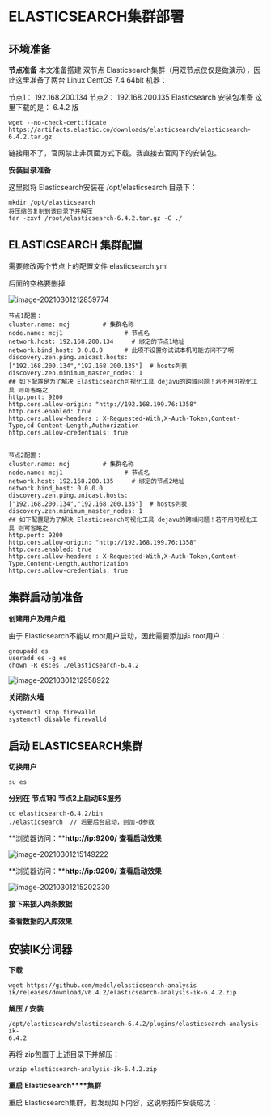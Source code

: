 # ELASTICSEARCH集群部署

## 环境准备

**节点准备**
本⽂准备搭建 双节点 Elasticsearch集群（⽤双节点仅仅是做演示），因此这⾥准备了两台 Linux CentOS 7.4 64bit 机器：

节点1：
192.168.200.134 
节点2：
192.168.200.135 
Elasticsearch 安装包准备 
这⾥下载的是：
6.4.2 版

```
wget --no-check-certificate https://artifacts.elastic.co/downloads/elasticsearch/elasticsearch-6.4.2.tar.gz
```

链接用不了，官网禁止非页面方式下载。我直接去官网下的安装包。

**安装⽬录准备**

这⾥拟将 Elasticsearch安装在 /opt/elasticsearch ⽬录下：

```
mkdir /opt/elasticsearch 
将压缩包复制到该⽬录下并解压
tar -zxvf /root/elasticsearch-6.4.2.tar.gz -C ./
```

## ELASTICSEARCH 集群配置

需要修改两个节点上的配置⽂件 elasticsearch.yml

后面的空格要删掉

![image-20210301212859774](C:\Users\14579\AppData\Roaming\Typora\typora-user-images\image-20210301212859774.png)

```
节点1配置：
cluster.name: mcj         # 集群名称 
node.name: mcj1                 # 节点名 
network.host: 192.168.200.134     # 绑定的节点1地址 
network.bind_host: 0.0.0.0      # 此项不设置你试试本机可能访问不了啊 discovery.zen.ping.unicast.hosts: ["192.168.200.134","192.168.200.135"]  # hosts列表 
discovery.zen.minimum_master_nodes: 1 
## 如下配置是为了解决 Elasticsearch可视化⼯具 dejavu的跨域问题！若不⽤可视化⼯具 则可省略之 
http.port: 9200 
http.cors.allow-origin: "http://192.168.199.76:1358" 
http.cors.enabled: true 
http.cors.allow-headers : X-Requested-With,X-Auth-Token,Content-Type,cd Content-Length,Authorization 
http.cors.allow-credentials: true


节点2配置：
cluster.name: mcj         # 集群名称 
node.name: mcj1                 # 节点名 
network.host: 192.168.200.135     # 绑定的节点2地址 
network.bind_host: 0.0.0.0     
discovery.zen.ping.unicast.hosts: ["192.168.200.134","192.168.200.135"]  # hosts列表 
discovery.zen.minimum_master_nodes: 1 
## 如下配置是为了解决 Elasticsearch可视化⼯具 dejavu的跨域问题！若不⽤可视化⼯具 则可省略之 
http.port: 9200 
http.cors.allow-origin: "http://192.168.199.76:1358" 
http.cors.enabled: true 
http.cors.allow-headers : X-Requested-With,X-Auth-Token,Content-
Type,Content-Length,Authorization 
http.cors.allow-credentials: true
```

## 集群启动前准备

**创建⽤户及⽤户组**

由于 Elasticsearch不能以 root⽤户启动，因此需要添加⾮ root⽤户：

```
groupadd es 
useradd es -g es 
chown -R es:es ./elasticsearch-6.4.2
```

![image-20210301212958922](C:\Users\14579\AppData\Roaming\Typora\typora-user-images\image-20210301212958922.png)

**关闭防⽕墙**

```
systemctl stop firewalld 
systemctl disable firewalld
```

## 启动 ELASTICSEARCH集群

**切换⽤户**

```
su es
```

**分别在** **节点****1****和** **节点****2****上启动****ES****服务**

```
cd elasticsearch-6.4.2/bin
./elasticsearch  // 若要后台启动，则加-d参数
```

**浏览器访问：****http://ip:9200/** **查看启动效果**

![image-20210301215149222](C:\Users\14579\AppData\Roaming\Typora\typora-user-images\image-20210301215149222.png)

**浏览器访问：****http://ip:9200/** **查看启动效果**

![image-20210301215202330](C:\Users\14579\AppData\Roaming\Typora\typora-user-images\image-20210301215202330.png)

**接下来插⼊两条数据**



**查看数据的⼊库效果**



## 安装IK分词器

**下载**

```
wget https://github.com/medcl/elasticsearch-analysis
ik/releases/download/v6.4.2/elasticsearch-analysis-ik-6.4.2.zip
```

**解压** **/** **安装**

```
/opt/elasticsearch/elasticsearch-6.4.2/plugins/elasticsearch-analysis-ik-
6.4.2
```

再将 zip包置于上述⽬录下并解压：

```
unzip elasticsearch-analysis-ik-6.4.2.zip
```

**重启** **Elasticsearch****集群**

重启 Elasticsearch集群，若发现如下内容，这说明插件安装成功：